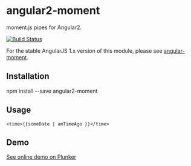 # angular2-moment

moment.js pipes for Angular2. 

[![Build Status](https://travis-ci.org/urish/angular2-moment.png?branch=master)](https://travis-ci.org/urish/angular2-moment)

For the stable AngularJS 1.x version of this module, please see [angular-moment](https://github.com/urish/angular-moment).

## Installation

npm install --save angular2-moment

## Usage

`<time>{{someDate | amTimeAgo }}</time>`

## Demo

[See online demo on Plunker](http://plnkr.co/edit/ziBJ0mftSjnz0SrYPwbo?p=preview)
